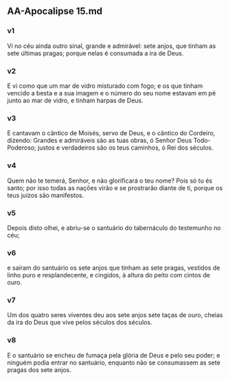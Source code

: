 ## AA-Apocalipse 15.md
### v1
 Vi no céu ainda outro sinal, grande e admirável: sete anjos, que tinham as sete últimas pragas; porque nelas é consumada a ira de Deus.
### v2
 E vi como que um mar de vidro misturado com fogo; e os que tinham vencido a besta e a sua imagem e o número do seu nome estavam em pé junto ao mar de vidro, e tinham harpas de Deus.
### v3
 E cantavam o cântico de Moisés, servo de Deus, e o cântico do Cordeiro, dizendo: Grandes e admiráveis são as tuas obras, ó Senhor Deus Todo-Poderoso; justos e verdadeiros são os teus caminhos, ó Rei dos séculos.
### v4
 Quem não te temerá, Senhor, e não glorificará o teu nome? Pois só tu és santo; por isso todas as nações virão e se prostrarão diante de ti, porque os teus juízos são manifestos.
### v5
 Depois disto olhei, e abriu-se o santuário do tabernáculo do testemunho no céu;
### v6
 e saíram do santuário os sete anjos que tinham as sete pragas, vestidos de linho puro e resplandecente, e cingidos, à altura do peito com cintos de ouro.
### v7
 Um dos quatro seres viventes deu aos sete anjos sete taças de ouro, cheias da ira do Deus que vive pelos séculos dos séculos.
### v8
 E o santuário se encheu de fumaça pela glória de Deus e pelo seu poder; e ninguém podia entrar no santuário, enquanto não se consumassem as sete pragas dos sete anjos.
